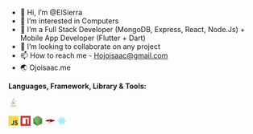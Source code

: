 - 👋 Hi, I’m @ElSierra
- 👀 I’m interested in Computers
- 🌱 I’m a Full Stack Developer (MongoDB, Express, React, Node.Js) + Mobile App Developer (Flutter + Dart)
- 💞️ I’m looking to collaborate on any project
- 📫 How to reach me - Hojoisaac@gmail.com
- 🌏 Ojoisaac.me

**Languages, Framework, Library & Tools:**

<code><img height="20" src="https://raw.githubusercontent.com/github/explore/80688e429a7d4ef2fca1e82350fe8e3517d3494d/topics/java/java.png"></code>

<code><img height="20" src="https://raw.githubusercontent.com/github/explore/80688e429a7d4ef2fca1e82350fe8e3517d3494d/topics/javascript/javascript.png"></code>
<code><img height="20" src="https://raw.githubusercontent.com/github/explore/80688e429a7d4ef2fca1e82350fe8e3517d3494d/topics/npm/npm.png"></code>
<code><img height="20" src="https://raw.githubusercontent.com/github/explore/80688e429a7d4ef2fca1e82350fe8e3517d3494d/topics/nodejs/nodejs.png"></code>
<code><img height="20" src="https://raw.githubusercontent.com/github/explore/80688e429a7d4ef2fca1e82350fe8e3517d3494d/topics/mongoose/mongoose.png"></code>
<code><img height="20" src="https://raw.githubusercontent.com/github/explore/80688e429a7d4ef2fca1e82350fe8e3517d3494d/topics/react/react.png"></code>

<!---
ElSierra/ElSierra is a ✨ special ✨ repository because its `README.md` (this file) appears on your GitHub profile.
You can click the Preview link to take a look at your changes.
--->
